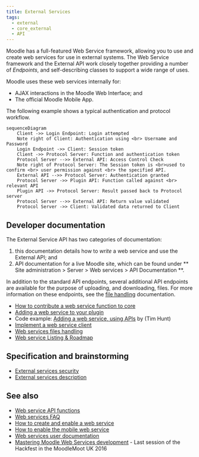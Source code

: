 ```yaml
---
title: External Services
tags:
  - external
  - core_external
  - API
---
```


Moodle has a full-featured Web Service framework, allowing you to use and create web services for use in external systems.
The Web Service framework and the External API work closely together providing a number of _Endpoints_, and self-describing classes to support a wide range of uses.

Moodle uses these web services internally for:

- AJAX interactions in the Moodle Web Interface; and
- The official Moodle Mobile App.

The following example shows a typical authentication and protocol workflow.

```mermaid
sequenceDiagram
    Client ->> Login Endpoint: Login attempted
    Note right of Client: Authentication using <br> Username and Password
    Login Endpoint ->> Client: Session token
    Client ->> Protocol Server: Function and authentication token
    Protocol Server -->> External API: Access Control Check
    Note right of Protocol Server: The Session token is <br>used to confirm <br> user permission against <br> the specified API.
    External API -->> Protocol Server: Authentication granted
    Protocol Server ->> Plugin API: Function called against <br> relevant API
    Plugin API ->> Protocol Server: Result passed back to Protocol server
    Protocol Server -->> External API: Return value validated
    Protocol Server ->> Client: Validated data returned to Client
```

## Developer documentation

The External Service API has two categories of documentation:

1. this documentation details how to _write_ a web service and use the External API; and
2. API documentation for a live Moodle site, which can be found under ** Site administration > Server > Web services > API Documentation **.

In addition to the standard API endpoints, several additional API endpoints are available for the purpose of uploading, and downloading, files. For more information on these endpoints, see the [file handling](./files.md) documentation.

- [How to contribute a web service function to core](https://docs.moodle.org/dev/How_to_contribute_a_web_service_function_to_core)
- [Adding a web service to your plugin](./writing-a-service.md)
- Code example: [Adding a web service, using APIs](https://gist.github.com/timhunt/51987ad386faca61fe013904c242e9b4) by (Tim Hunt)
- [Implement a web service client](https://docs.moodle.org/dev/Creating_a_web_service_client)
- [Web services files handling](./files.md)
- [Web service Listing & Roadmap](https://docs.moodle.org/dev/Web_services_Roadmap)

## Specification and brainstorming

- [External services security](./security.md)
- [External services description](./description.md)

## See also

- [Web service API functions](https://docs.moodle.org/dev/Web_service_API_functions)
- [Web services FAQ](https://docs.moodle.org/en/Web_services_FAQ)
- [How to create and enable a web service](https://docs.moodle.org/en/How_to_create_and_enable_a_web_service)
- [How to enable the mobile web service](https://docs.moodle.org/en/Enable_mobile_web_services)
- [Web services user documentation](https://docs.moodle.org/en/Web_services)
- [Mastering Moodle Web Services development](http://www.slideshare.net/juanleyva/mastering-moodle-web-services-development) - Last session of the Hackfest in the MoodleMoot UK 2016
